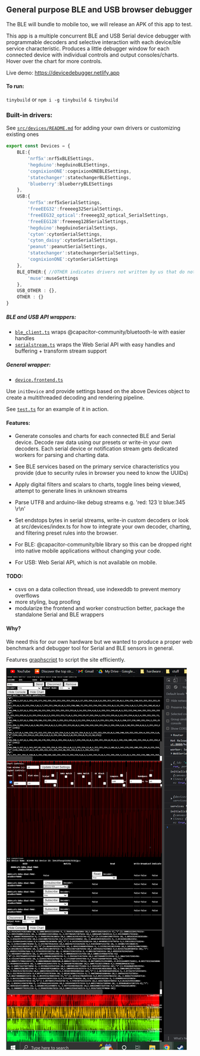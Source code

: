 ## General purpose BLE and USB browser debugger
The BLE will bundle to mobile too, we will release an APK of this app to test.

This app is a multiple concurrent BLE and USB Serial device debugger with programmable decoders and selective interaction with each device/ble service characteristic. Produces a little debugger window for each connected device with individual controls and output consoles/charts. Hover over the chart for more controls.

Live demo: https://devicedebugger.netlify.app


#### To run:

`tinybuild` or `npm i -g tinybuild & tinybuild`

### Built-in drivers:

See [`src/devices/README.md`](./src/devices/README.md) for adding your own drivers or customizing existing ones

```ts
export const Devices = {
    BLE:{
        'nrf5x':nrf5xBLESettings,
        'hegduino':hegduinoBLESettings,
        'cognixionONE':cognixionONEBLESettings,
        'statechanger':statechangerBLESettings,
        'blueberry':blueberryBLESettings
    },
    USB:{
        'nrf5x':nrf5xSerialSettings,
        'freeEEG32':freeeeg32SerialSettings,
        'freeEEG32_optical':freeeeg32_optical_SerialSettings,
        'freeEEG128':freeeeg128SerialSettings,
        'hegduino':hegduinoSerialSettings,
        'cyton':cytonSerialSettings,
        'cyton_daisy':cytonSerialSettings,
        'peanut':peanutSerialSettings,
        'statechanger':statechangerSerialSettings,
        'cognixionONE':cytonSerialSettings
    },
    BLE_OTHER:{ //OTHER indicates drivers not written by us that do not fit into our format readily, but we can generalize easily to get the multithreading benefits
        'muse':museSettings
    },
    USB_OTHER : {},
    OTHER : {}
}

```

##### BLE and USB API wrappers:

- [`ble_client.ts`](./src/ble/ble_client.ts) wraps @capacitor-community/bluetooth-le with easier handles
- [`serialstream.ts`](./src/serial/serialstream.ts) wraps the Web Serial API with easy handles and buffering + transform stream support

##### General wrapper: 

- [`device.frontend.ts`](./src/device.frontend.ts)

Use `initDevice` and provide settings based on the above Devices object to create a multithreaded decoding and rendering pipeline.

See [`test.ts`](./test.ts) for an example of it in action.

#### Features: 
- Generate consoles and charts for each connected BLE and Serial device. Decode raw data using our presets or write-in your own decoders. Each serial device or notification stream gets dedicated workers for parsing and charting data. 
- See BLE services based on the primary service characteristics you provide (due to security rules in browser you need to know the UUIDs)
- Apply digital filters and scalars to charts, toggle lines being viewed, attempt to generate lines in unknown streams
- Parse UTF8 and arduino-like debug streams e.g. 'red: 123 \t blue:345 \r\n'
- Set endstops bytes in serial streams, write-in custom decoders or look at src/devices/index.ts for how to integrate your own decoder, charting, and filtering preset rules into the browser.


- For BLE: @capacitor-community/ble library so this can be dropped right into native mobile applications without changing your code. 
- For USB: Web Serial API, which is not available on mobile.

#### TODO:
- csvs on a data collection thread, use indexeddb to prevent memory overflows
- more styling, bug proofing
- modularize the frontend and worker construction better, package the standalone Serial and BLE wrappers

#### Why?

We need this for our own hardware but we wanted to produce a proper web benchmark and debugger tool for Serial and BLE sensors in general.

Features [graphscript](https://github.com/brainsatplay/graphscript) to script the site efficiently.

![d](./debugger.png)

